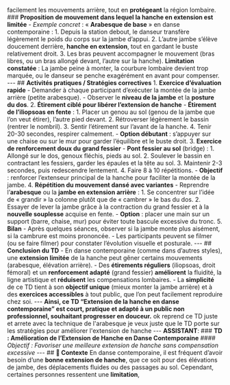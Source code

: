 facilement les mouvements arrière, tout en **protégeant** la région lombaire. ### **Proposition de mouvement dans lequel la hanche en extension est limitée** - *Exemple concret* : « **Arabesque de base** » en danse contemporaine : 1. Depuis la station debout, le danseur transfère légèrement le poids du corps sur la jambe d’appui. 2. L’autre jambe s’élève doucement derrière, **hanche en extension**, tout en gardant le buste relativement droit. 3. Les bras peuvent accompagner le mouvement (bras libres, ou un bras allongé devant, l’autre sur la hanche). **Limitation constatée** : La jambe peine à monter, la courbure lombaire devient trop marquée, ou le danseur se penche exagérément en avant pour compenser. --- ## **Activités pratiques / Stratégies correctives** 1. **Exercice d’évaluation rapide** - Demander à chaque participant d’exécuter la montée de la jambe arrière (petite arabesque). - Observer le **niveau de la jambe** et la **posture du dos**. 2. **Étirement ciblé pour libérer l’extension de hanche** - **Étirement de l’iliopsoas en fente** : 1. Placer un genou au sol (genou de la jambe que l’on veut étirer), l’autre pied devant. 2. Rétroverser légèrement le bassin (rentrer le nombril). 3. Sentir l’étirement sur l’avant de la hanche. 4. Tenir 20-30 secondes, respirer calmement. - **Option débutant** : s’appuyer sur une chaise ou sur le mur pour garder l’équilibre et le buste droit. 3. **Exercice de renforcement doux du grand fessier** - **Pont fessier au sol** (bridge) : 1. Allongé sur le dos, genoux fléchis, pieds au sol. 2. Soulever le bassin en contractant les fessiers, garder les épaules et la tête au sol. 3. Maintenir 2-3 secondes, puis redescendre lentement. 4. Faire 8 à 10 répétitions. - **Objectif** : renforcer l’extenseur principal de la hanche pour faciliter la montée de la jambe. 4. **Répétition du mouvement dansé avec variantes** - Reprendre l’**arabesque** ou la **jambe en extension arrière** : 1. Se concentrer sur l’idée de « grandir » la colonne plutôt que de « cambrer » le bas du dos. 2. Essayer de lever la jambe grâce à la contraction du grand fessier et à la **nouvelle souplesse** acquise en fente. - **Option** : placer une main sur un support (barre, chaise, mur) pour éviter toute bascule excessive du tronc. 5. **Bilan** - Après quelques séances, observer si la jambe monte plus aisément, si la cambrure est moins prononcée. - Les participants peuvent se filmer (ou se faire filmer) pour constater l’évolution visuelle et posturale. --- ## **Conclusion du TD** - En danse contemporaine (comme dans d’autres styles), une **extension limitée** de la hanche peut gêner certains mouvements (arabesque, élévation arrière). - Des **étirements réguliers** (iliopsoas, droit fémoral) et un **renforcement adapté** (grand fessier) **améliorent** la fluidité, la ligne artistique et **réduisent** les compensations lombaires. - La **simplicité** de ce TD tient à son **objectif unique** (mieux monter la jambe arrière) et à des **exercices accessibles** à tout public, que l’on peut facilement reproduire chez soi. --- **Ainsi, ce TD “Extension de la hanche en danse contemporaine” est court, pratique et adapté à un public non professionnel, souhaitant progresser en douceur.** ok reprend ce TD juste et arrete avec la technique de l'arabesque je veux juste que le TD porte sur les stratégies pour améliorer l'extension de hanche --- **ASSISTANT**: ### **TD : Amélioration de l’Extension de Hanche en Danse Contemporaine** #### *Objectif : Favoriser une meilleure extension de hanche sans compensation excessive* --- ## **📌 Contexte** En danse contemporaine, il est fréquent d’avoir besoin d’une **bonne extension de hanche**, que ce soit pour des élévations de jambe, des déplacements fluides ou des passages au sol. Cependant, certaines personnes ressentent une **limitation**,
